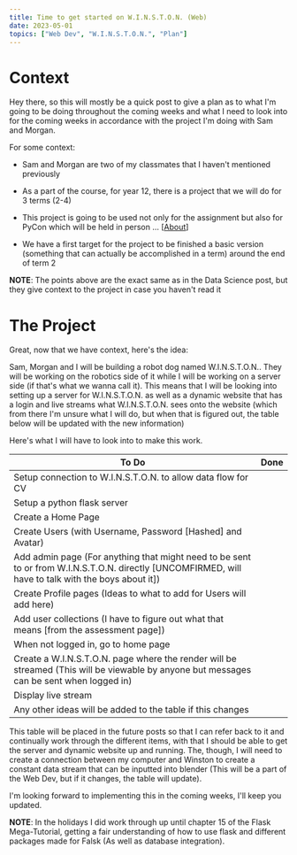```yaml
---
title: Time to get started on W.I.N.S.T.O.N. (Web)
date: 2023-05-01
topics: ["Web Dev", "W.I.N.S.T.O.N.", "Plan"]
---
```


# Context
Hey there, so this will mostly be a quick post to give a plan as to what I'm going to be doing throughout the coming weeks and what I need to look into for the coming weeks in accordance with the project I'm doing with Sam and Morgan.

For some context:

* Sam and Morgan are two of my classmates that I haven't mentioned previously

* As a part of the course, for year 12, there is a project that we will do for 3 terms (2-4)

* This project is going to be used not only for the assignment but also for PyCon which will be held in person ... \[[About](https://2023.pycon.org.au/)\]

* We have a first target for the project to be finished a basic version (something that can actually be accomplished in a term) around the end of term 2

**NOTE**: The points above are the exact same as in the Data Science post, but they give context to the project in case you haven't read it

# The Project
Great, now that we have context, here's the idea:

Sam, Morgan and I will be building a robot dog named W.I.N.S.T.O.N.. They will be working on the robotics side of it while I will be working on a server side (if that's what we wanna call it). This means that I will be looking into setting up a server for W.I.N.S.T.O.N. as well as a dynamic website that has a login and live streams what W.I.N.S.T.O.N. sees onto the website (which from there I'm unsure what I will do, but when that is figured out, the table below will be updated with the new information)

Here's what I will have to look into to make this work.

|To Do|Done|
|-|-|
|Setup connection to W.I.N.S.T.O.N. to allow data flow for CV||
|Setup a python flask server| |
|Create a Home Page| |
|Create Users (with Username, Password [Hashed] and Avatar)||
|Add admin page (For anything that might need to be sent to or from W.I.N.S.T.O.N. directly [UNCOMFIRMED, will have to talk with the boys about it])||
|Create Profile pages (Ideas to what to add for Users will add here)||
|Add user collections (I have to figure out what that means [from the assessment page])||
|When not logged in, go to home page||
|Create a W.I.N.S.T.O.N. page where the render will be streamed (This will be viewable by anyone but messages can be sent when logged in)||
|Display live stream||
|Any other ideas will be added to the table if this changes||

This table will be placed in the future posts so that I can refer back to it and continually work through the different items, with that I should be able to get the server and dynamic website up and running. The, though, I will need to create a connection between my computer and Winston to create a constant data stream that can be inputted into blender (This will be a part of the Web Dev, but if it changes, the table will update).

I'm looking forward to implementing this in the coming weeks, I'll keep you updated.

**NOTE**: In the holidays I did work through up until chapter 15 of the Flask Mega-Tutorial, getting a fair understanding of how to use flask and different packages made for Falsk (As well as database integration).